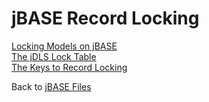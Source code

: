 # jBASE Record Locking  

<PageHeader />

[Locking Models on jBASE](./locking-models/README.md)  
[The jDLS Lock Table](./the-jdls-lock-table/README.md)  
[The Keys to Record Locking](./../coding-corner/the-keys-to-record-locking/README.md)

Back to [jBASE Files](./../README.md)

<PageFooter />
